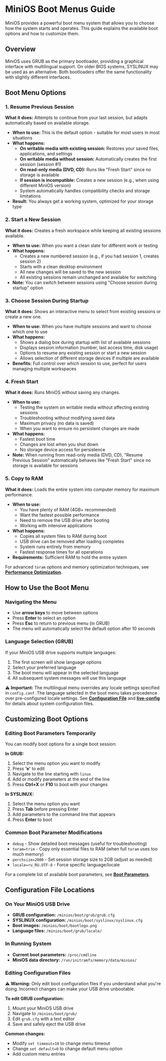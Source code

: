 # MiniOS Boot Menus Guide

MiniOS provides a powerful boot menu system that allows you to choose how the system starts and operates. This guide explains the available boot options and how to customize them.

## Overview

MiniOS uses GRUB as the primary bootloader, providing a graphical interface with multilingual support. On older BIOS systems, SYSLINUX may be used as an alternative. Both bootloaders offer the same functionality with slightly different interfaces.

## Boot Menu Options

### 1. Resume Previous Session
**What it does:** Attempts to continue from your last session, but adapts automatically based on available storage.

- **When to use:** This is the default option - suitable for most users in most situations
- **What happens:** 
  - **On writable media with existing session:** Restores your saved files, applications, and settings
  - **On writable media without session:** Automatically creates the first session (session #1)
  - **On read-only media (DVD, CD):** Runs like "Fresh Start" since no storage is available
  - **If session is incompatible:** Creates a new session (e.g., when using different MiniOS version)
  - System automatically handles compatibility checks and storage limitations
- **Result:** You always get a working system, optimized for your storage type

### 2. Start a New Session
**What it does:** Creates a fresh workspace while keeping all existing sessions available.

- **When to use:** When you want a clean slate for different work or testing
- **What happens:**
  - Creates a new numbered session (e.g., if you had session 1, creates session 2)
  - Starts with a clean desktop environment
  - All new changes will be saved to the new session
  - All existing sessions remain unchanged and available for switching
- **Note:** You can switch between sessions using "Choose session during startup" option

### 3. Choose Session During Startup
**What it does:** Shows an interactive menu to select from existing sessions or create a new one.

- **When to use:** When you have multiple sessions and want to choose which one to use
- **What happens:**
  - Shows a dialog box during startup with list of available sessions
  - Displays session information (number, last access time, disk usage)
  - Options to resume any existing session or start a new session
  - Allows selection of different storage devices if multiple are available
- **Benefits:** Full control over which session to use, perfect for users managing multiple workspaces

### 4. Fresh Start
**What it does:** Runs MiniOS without saving any changes.

- **When to use:** 
  - Testing the system on writable media without affecting existing sessions
  - Troubleshooting without modifying saved data
  - Maximum privacy (no data is saved)
  - When you want to ensure no persistent changes are made
- **What happens:**
  - Fastest boot time
  - Changes are lost when you shut down
  - No storage device access for persistence
- **Note:** When running from read-only media (DVD, CD), "Resume Previous Session" automatically behaves like "Fresh Start" since no storage is available for sessions

### 5. Copy to RAM
**What it does:** Loads the entire system into computer memory for maximum performance.

- **When to use:**
  - You have plenty of RAM (4GB+ recommended)
  - Want the fastest possible performance
  - Need to remove the USB drive after booting
  - Working with intensive applications
- **What happens:**
  - Copies all system files to RAM during boot
  - USB drive can be removed after loading completes
  - System runs entirely from memory
  - Fastest response times for all operations
- **Requirements:** Sufficient RAM to hold the entire system

For advanced `toram` options and memory optimization techniques, see **[Performance Optimization](Performance-Optimization.md)**.

## How to Use the Boot Menu

### Navigating the Menu
- Use **arrow keys** to move between options
- Press **Enter** to select an option
- Press **Esc** to return to previous menu (in GRUB)
- The menu will automatically select the default option after 10 seconds

### Language Selection (GRUB)
If your MiniOS USB drive supports multiple languages:
1. The first screen will show language options
2. Select your preferred language
3. The boot menu will appear in the selected language
4. All subsequent system messages will use this language

⚠️ **Important:** The multilingual menu overrides any locale settings specified in `config.conf`. The language selected in the boot menu takes precedence over pre-configured locale settings. See **[Configuration File](Configuration-File.md)** and **[live-config](live-config.md)** for details about system configuration files.

## Customizing Boot Options

### Editing Boot Parameters Temporarily
You can modify boot options for a single boot session:

**In GRUB:**
1. Select the menu option you want to modify
2. Press **'e'** to edit
3. Navigate to the line starting with `linux`
4. Add or modify parameters at the end of the line
5. Press **Ctrl+X** or **F10** to boot with your changes

**In SYSLINUX:**
1. Select the menu option you want
2. Press **Tab** before pressing Enter
3. Add parameters to the command line that appears
4. Press **Enter** to boot

### Common Boot Parameter Modifications
- `debug` - Show detailed boot messages (useful for troubleshooting)
- `toram=trim` - Copy only essential files to RAM (when full `toram` uses too much memory)
- `perchsize=2000` - Set session storage size to 2GB (adjust as needed)
- `locale=ru_RU.UTF-8` - Force specific language/locale

For a complete list of available boot parameters, see **[Boot Parameters](Boot-Parameters.md)**.

## Configuration File Locations

### On Your MiniOS USB Drive
- **GRUB configuration:** `/minios/boot/grub/grub.cfg`
- **SYSLINUX configuration:** `/minios/boot/syslinux/syslinux.cfg`
- **Boot images:** `/minios/boot/bootlogo.png`
- **Language files:** `/minios/boot/grub/locale/`

### In Running System
- **Current boot parameters:** `/proc/cmdline`
- **MiniOS data directory:** `/run/initramfs/memory/data/minios/`

### Editing Configuration Files

⚠️ **Warning:** Only edit boot configuration files if you understand what you're doing. Incorrect changes can make your USB drive unbootable.

**To edit GRUB configuration:**
1. Mount your MiniOS USB drive
2. Navigate to `/minios/boot/grub/`
3. Edit `grub.cfg` with a text editor
4. Save and safely eject the USB drive

**Common changes:**
- Modify `set timeout=10` to change menu timeout
- Change `set default=0` to change default menu option
- Add custom menu entries

